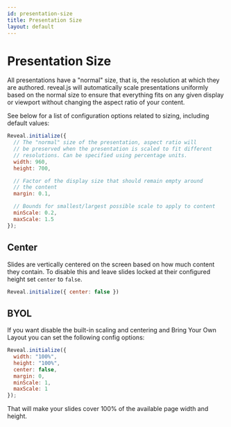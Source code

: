 ```yaml
---
id: presentation-size
title: Presentation Size
layout: default
---
```


# Presentation Size

All presentations have a "normal" size, that is, the resolution at which they are authored. reveal.js will automatically scale presentations uniformly based on the normal size to ensure that everything fits on any given display or viewport without changing the aspect ratio of your content.

See below for a list of configuration options related to sizing, including default values:

```javascript
Reveal.initialize({
  // The "normal" size of the presentation, aspect ratio will
  // be preserved when the presentation is scaled to fit different
  // resolutions. Can be specified using percentage units.
  width: 960,
  height: 700,

  // Factor of the display size that should remain empty around 
  // the content
  margin: 0.1,

  // Bounds for smallest/largest possible scale to apply to content
  minScale: 0.2,
  maxScale: 1.5
});
```

## Center

Slides are vertically centered on the screen based on how much content they contain. To disable this and leave slides locked at their configured height set `center` to `false`.
```js
Reveal.initialize({ center: false })
```

## BYOL

If you want disable the built-in scaling and centering and Bring Your Own Layout you can set the following config options:

```javascript
Reveal.initialize({
  width: "100%",
  height: "100%",
  center: false,
  margin: 0,
  minScale: 1,
  maxScale: 1
});
```

That will make your slides cover 100% of the available page width and height.